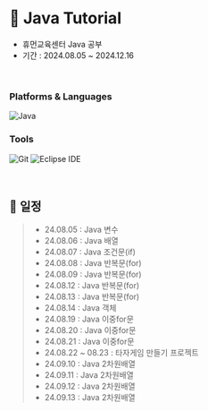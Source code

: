 # 📖 Java Tutorial
- 휴먼교육센터 Java 공부
- 기간 : 2024.08.05 ~ 2024.12.16

<br/>

### Platforms & Languages
![Java](https://img.shields.io/badge/Java-007396.svg?&style=for-the-badge&logo=Java&logoColor=white)

### Tools
![Git](https://img.shields.io/badge/Git-F05032.svg?&style=for-the-badge&logo=Git&logoColor=white)
![Eclipse IDE](https://img.shields.io/badge/Eclipse%20IDE-2C2255.svg?&style=for-the-badge&logo=Eclipse%20IDE&logoColor=white)

<br/>

## 📝 일정
> - 24.08.05 : Java 변수
> - 24.08.06 : Java 배열
> - 24.08.07 : Java 조건문(if)
> - 24.08.08 : Java 반복문(for)
> - 24.08.09 : Java 반복문(for)
> - 24.08.12 : Java 반복문(for)
> - 24.08.13 : Java 반복문(for)
> - 24.08.14 : Java 객체
> - 24.08.19 : Java 이중for문
> - 24.08.20 : Java 이중for문
> - 24.08.21 : Java 이중for문
> - 24.08.22 ~ 08.23 : 타자게임 만들기 프로젝트
> - 24.09.10 : Java 2차원배열
> - 24.09.11 : Java 2차원배열
> - 24.09.12 : Java 2차원배열
> - 24.09.13 : Java 2차원배열
